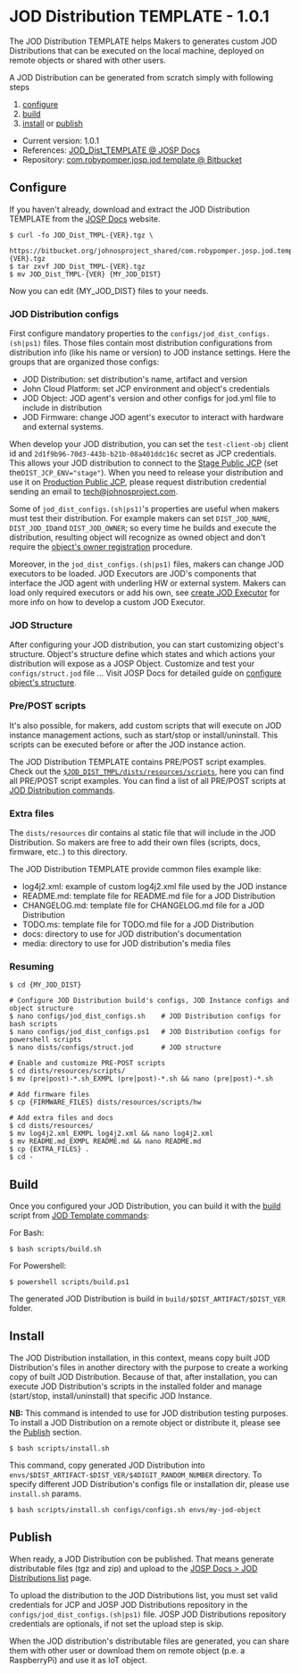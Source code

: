 # JOD Distribution TEMPLATE - 1.0.1

The JOD Distribution TEMPLATE helps Makers to generates custom JOD Distributions that can be executed on the local machine, deployed on remote objects or shared with other users.

A JOD Distribution can be generated from scratch simply with following steps
1. [configure](#configure)
1. [build](#build)
1. [install](#install) or [publish](#publish)

* Current version: 1.0.1</td></tr>
* References: [JOD_Dist_TEMPLATE @ JOSP Docs](href="https://www.johnosproject.org/docs/references/jod_dists/jod_dist_template/)
* Repository: [com.robypomper.josp.jod.template @ Bitbucket](https://bitbucket.org/johnosproject_shared/com.robypomper.josp.jod.template/)

## Configure

If you haven't already, download and extract the JOD Distribution TEMPLATE from the [JOSP Docs](https://www.johnosproject.org/docs/index.html) website.

```shell
$ curl -fo JOD_Dist_TMPL-{VER}.tgz \
      https://bitbucket.org/johnosproject_shared/com.robypomper.josp.jod.template/downloads/JOD_Dist_TMPL-{VER}.tgz
$ tar zxvf JOD_Dist_TMPL-{VER}.tgz
$ mv JOD_Dist_TMPL-{VER} {MY_JOD_DIST}
```

Now you can edit {MY_JOD_DIST} files to your needs.

### JOD Distribution configs

First configure mandatory properties to the ```configs/jod_dist_configs.(sh|ps1)``` files. Those files contain most distribution configurations from distribution info (like his name or version) to JOD instance settings. Here the groups that are organized those configs:
* JOD Distribution: set distribution's name, artifact and version
* John Cloud Platform: set JCP environment and object's credentials
* JOD Object: JOD agent's version and other configs for jod.yml file to include in distribution
* JOD Firmware: change JOD agent's executor to interact with hardware and external systems. 

When develop your JOD distribution, you can set the ```test-client-obj``` client id and ```2d1f9b96-70d3-443b-b21b-08a401ddc16c``` secret as JCP credentials. This allows your JOD distribution to connect to the [Stage Public JCP](https://stage.johnosproject.org/frontend/index.html) (set the```DIST_JCP_ENV="stage"```). When you need to release your distribution and use it on [Production Public JCP](https://www.johnosproject.org/frontend/index.html), please request distribution credential sending an email to [tech@johnosproject.com](mailto:tech@johnosproject.com). 

Some of ```jod_dist_configs.(sh|ps1)```'s properties are useful when makers must test their distribution. For example makers can set ```DIST_JOD_NAME```, ```DIST_JOD_ID```and ```DIST_JOD_OWNER```; so every time he builds and execute the distribution, resulting object will recognize as owned object and don't require the [object's owner registration](https://www.johnosproject.org/docs/Guides/End%20Users/Object%201st%20Setup/Register_object_owner) procedure. 

Moreover, in the ```jod_dist_configs.(sh|ps1)``` files, makers can change JOD
executors to be loaded. JOD Executors are JOD's components that interface the
JOD agent with underling HW or external system. Makers can load only required
executors or add his own, see [create JOD Executor]() for more info on how to
develop a custom JOD Executor. 

### JOD Structure

After configuring your JOD distribution, you can start customizing object's structure. Object's structure define which states and which actions your distribution will expose as a JOSP Object.
Customize and test your ```configs/struct.jod``` file ... Visit JOSP Docs for detailed guide on [configure object's structure](https://www.johnosproject.org/docs/Guides/Makers/John%20Object%20Agent/Configure_JOD_Struct).

### Pre/POST scripts

It's also possible, for makers, add custom scripts that will execute on JOD instance management actions, such as start/stop or install/uninstall. This scripts can be executed before or after the JOD instance action.

The JOD Distribution TEMPLATE contains PRE/POST script examples. Check out the [```$JOD_DIST_TMPL/dists/resources/scripts```](https://bitbucket.org/johnosproject_shared/com.robypomper.josp.jod.template/src/master/src/dists/resources/scripts), here you can find all PRE/POST script examples. You can find a list of all PRE/POST scripts at [JOD Distribution commands](https://bitbucket.org/johnosproject_shared/com.robypomper.josp.jod.template/src/master/docs/dists/dists.md#pre-post-scripts).

### Extra files

The ```dists/resources``` dir contains al static file that will include in the JOD Distribution. So makers are free to add their own files (scripts, docs, firmware, etc..) to this directory.

The JOD Distribution TEMPLATE provide common files example like:
* log4j2.xml: example of custom log4j2.xml file used by the JOD instance
* README.md: template file for README.md file for a JOD Distribution
* CHANGELOG.md: template file for CHANGELOG.md file for a JOD Distribution
* TODO.ms: template file for TODO.md file for a JOD Distribution
* docs: directory to use for JOD distribution's documentation
* media: directory to use for JOD distribution's media files

### Resuming

```shell
$ cd {MY_JOD_DIST}

# Configure JOD Distribution build's configs, JOD Instance configs and object structure
$ nano configs/jod_dist_configs.sh    # JOD Distribution configs for bash scripts
$ nano configs/jod_dist_configs.ps1   # JOD Distribution configs for powershell scripts
$ nano dists/configs/struct.jod       # JOD structure

# Enable and customize PRE-POST scripts
$ cd dists/resources/scripts/
$ mv (pre|post)-*.sh_EXMPL (pre|post)-*.sh && nano (pre|post)-*.sh

# Add firmware files
$ cp {FIRMWARE_FILES} dists/resources/scripts/hw

# Add extra files and docs
$ cd dists/resources/
$ mv log4j2.xml_EXMPL log4j2.xml && nano log4j2.xml
$ mv README.md_EXMPL README.md && nano README.md
$ cp {EXTRA_FILES} .
$ cd -
```

## Build

Once you configured your JOD Distribution, you can build it with the [build](https://bitbucket.org/johnosproject_shared/com.robypomper.josp.jod.template/src/master/docs/tmpl/build.md) script from [JOD Template commands](https://bitbucket.org/johnosproject_shared/com.robypomper.josp.jod.template/src/master/docs/tmpl/tmpl.md):

For Bash:
```shell
$ bash scripts/build.sh
```

For Powershell:
```shell
$ powershell scripts/build.ps1
```

The generated JOD Distribution is build in ```build/$DIST_ARTIFACT/$DIST_VER``` folder.

## Install

The JOD Distribution installation, in this context, means copy built JOD Distribution's files in another directory with the purpose to create a working copy of built JOD Distribution. Because of that, after installation, you can execute JOD Distribution's scripts in the installed folder and manage (start/stop, install/uninstall) that specific JOD Instance.

**NB:** This command is intended to use for JOD distribution testing purposes. To install a JOD Distribution on a remote object or distribute it, please see the [Publish](#publish) section.

```shell
$ bash scripts/install.sh
```

This command, copy generated JOD Distribution into ```envs/$DIST_ARTIFACT-$DIST_VER/$4DIGIT_RANDOM_NUMBER``` directory. To specify
different JOD Distribution's configs file or installation dir, please use
```install.sh``` params.

```shell
$ bash scripts/install.sh configs/configs.sh envs/my-jod-object
```

## Publish

When ready, a JOD Distribution con be published. That means generate distributable files (tgz and zip) and upload to the [JOSP Docs > JOD Distributions list](https://www.johnosproject.org/docs/references/jod_dists/) page.

To upload the distribution to the JOD Distributions list, you must set valid credentials for JCP and JOSP JOD Distributions repository in the ```configs/jod_dist_configs.(sh|ps1)``` file. JOSP JOD Distributions repository credentials are optionals, if not set the upload step is skip.

When the JOD distribution's distributable files are generated, you can share them with other user or download them on remote object (p.e. a RaspberryPi) and use it as IoT object.
